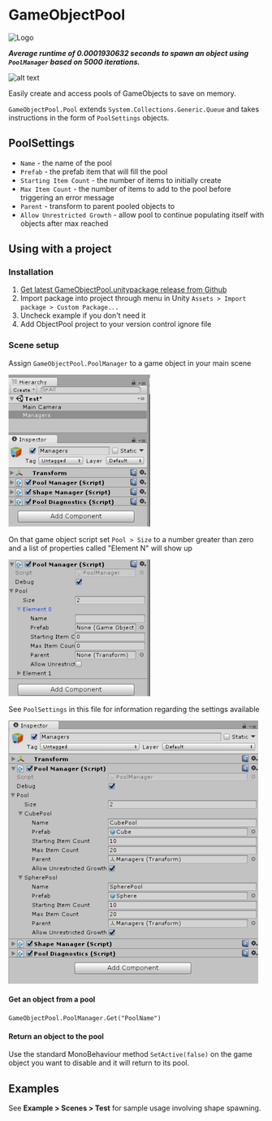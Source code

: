 # GameObjectPool

![Logo](https://user-images.githubusercontent.com/25737761/166617633-fc360248-09cd-49c9-80b4-dca6d281626d.png)

***Average runtime of 0.0001930632 seconds to spawn an object using `PoolManager` based on 5000 iterations.***

![alt text](Screenshots/example.gif)

Easily create and access pools of GameObjects to save on memory.

`GameObjectPool.Pool` extends `System.Collections.Generic.Queue` and takes
instructions in the form of `PoolSettings` objects.

## PoolSettings

- `Name` - the name of the pool
- `Prefab` - the prefab item that will fill the pool
- `Starting Item Count` - the number of items to initially create
- `Max Item Count` - the number of items to add to the pool before triggering an error message
- `Parent` - transform to parent pooled objects to
- `Allow Unrestricted Growth` - allow pool to continue populating itself with objects after max reached

## Using with a project

### Installation

1. [Get latest GameObjectPool.unitypackage release from Github](https://github.com/mdmnk/GameObjectPool/releases/latest)
2. Import package into project through menu in Unity `Assets > Import package > Custom Package...`
2. Uncheck example if you don't need it
3. Add ObjectPool project to your version control ignore file

### Scene setup

Assign `GameObjectPool.PoolManager` to a game object in your main scene

![alt text](Screenshots/objectpool_manager_inspector_1.png)

On that game object script set `Pool > Size` to a number greater than zero and a list of properties called "Element N" will show up

![alt text](Screenshots/objectpool_manager_inspector_size.png)

See `PoolSettings` in this file for information regarding the settings available

![alt text](Screenshots/objectpool_manager_inspector_2.png)

#### Get an object from a pool

`GameObjectPool.PoolManager.Get("PoolName")`

#### Return an object to the pool

Use the standard MonoBehaviour method `SetActive(false)` on the game object you want to disable and it will return to its pool.

## Examples

See **Example > Scenes > Test** for sample usage involving shape spawning.
